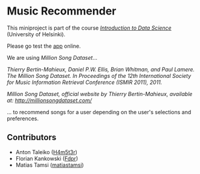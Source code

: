 # Music Recommender

This miniproject is part of the course [<em>Introduction to Data Science</em>](https://studies.helsinki.fi/kurssit/toteutus/hy-opt-cur-2324-b449b3af-1ec9-4a04-8a4c-20461c02dbc4) (University of Helsinki).

Please go test the [app](https://music-recommender.github.io/music-recommender/app/app.html) online.

We are using <em>Million Song Dataset</em>...

<em>Thierry Bertin-Mahieux, Daniel P.W. Ellis, Brian Whitman, and Paul Lamere. 
The Million Song Dataset. In Proceedings of the 12th International Society
for Music Information Retrieval Conference (ISMIR 2011), 2011.

Million Song Dataset, official website by Thierry Bertin-Mahieux,
available at: http://millionsongdataset.com/</em>

... to recommend songs for a user depending on the user's selections and preferences.

## Contributors

- Anton Taleiko ([H4m5t3r](https://github.com/H4m5t3r))
- Florian Kankowski ([Fdpr](https://github.com/Fdpr))
- Matias Tamsi ([matiastamsi](https://github.com/matiastamsi))
